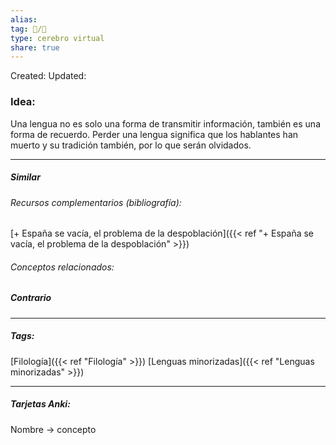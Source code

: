 ```yaml
---
alias: 
tag: 📝/🌱
type: cerebro virtual
share: true
---
```

Created: 
Updated: 


### Idea:
Una lengua no es solo una forma de transmitir información, también es una forma de recuerdo.
Perder una lengua significa que los hablantes han muerto y su tradición también, por lo que serán olvidados.

---
##### Similar
###### Recursos complementarios (bibliografía):
[+ España se vacía, el problema de la despoblación]({{< ref "+ España se vacía, el problema de la despoblación" >}})
###### Conceptos relacionados:

##### Contrario


---
##### Tags:
[Filología]({{< ref "Filología" >}}) [Lenguas minorizadas]({{< ref "Lenguas minorizadas" >}})

---
##### Tarjetas Anki:
Nombre → concepto